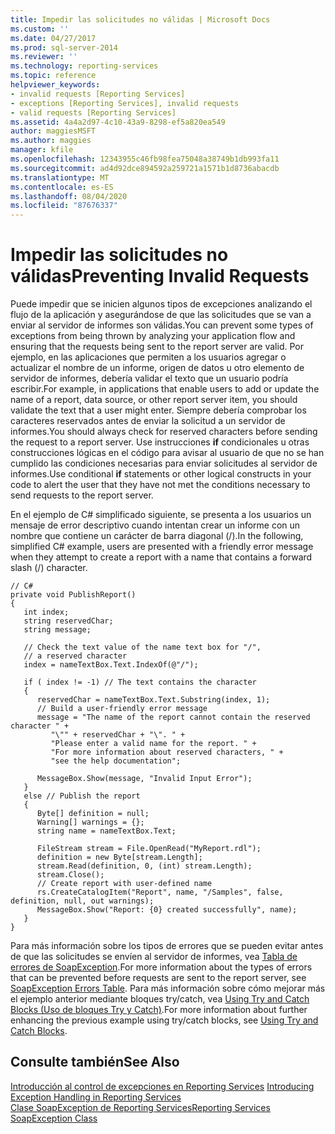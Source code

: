 ```yaml
---
title: Impedir las solicitudes no válidas | Microsoft Docs
ms.custom: ''
ms.date: 04/27/2017
ms.prod: sql-server-2014
ms.reviewer: ''
ms.technology: reporting-services
ms.topic: reference
helpviewer_keywords:
- invalid requests [Reporting Services]
- exceptions [Reporting Services], invalid requests
- valid requests [Reporting Services]
ms.assetid: 4a4a2d97-4c10-43a9-8298-ef5a820ea549
author: maggiesMSFT
ms.author: maggies
manager: kfile
ms.openlocfilehash: 12343955c46fb98fea75048a38749b1db993fa11
ms.sourcegitcommit: ad4d92dce894592a259721a1571b1d8736abacdb
ms.translationtype: MT
ms.contentlocale: es-ES
ms.lasthandoff: 08/04/2020
ms.locfileid: "87676337"
---
```

# <a name="preventing-invalid-requests"></a><span data-ttu-id="23eb9-102">Impedir las solicitudes no válidas</span><span class="sxs-lookup"><span data-stu-id="23eb9-102">Preventing Invalid Requests</span></span>
  <span data-ttu-id="23eb9-103">Puede impedir que se inicien algunos tipos de excepciones analizando el flujo de la aplicación y asegurándose de que las solicitudes que se van a enviar al servidor de informes son válidas.</span><span class="sxs-lookup"><span data-stu-id="23eb9-103">You can prevent some types of exceptions from being thrown by analyzing your application flow and ensuring that the requests being sent to the report server are valid.</span></span> <span data-ttu-id="23eb9-104">Por ejemplo, en las aplicaciones que permiten a los usuarios agregar o actualizar el nombre de un informe, origen de datos u otro elemento de servidor de informes, debería validar el texto que un usuario podría escribir.</span><span class="sxs-lookup"><span data-stu-id="23eb9-104">For example, in applications that enable users to add or update the name of a report, data source, or other report server item, you should validate the text that a user might enter.</span></span> <span data-ttu-id="23eb9-105">Siempre debería comprobar los caracteres reservados antes de enviar la solicitud a un servidor de informes.</span><span class="sxs-lookup"><span data-stu-id="23eb9-105">You should always check for reserved characters before sending the request to a report server.</span></span> <span data-ttu-id="23eb9-106">Use instrucciones **if** condicionales u otras construcciones lógicas en el código para avisar al usuario de que no se han cumplido las condiciones necesarias para enviar solicitudes al servidor de informes.</span><span class="sxs-lookup"><span data-stu-id="23eb9-106">Use conditional **if** statements or other logical constructs in your code to alert the user that they have not met the conditions necessary to send requests to the report server.</span></span>  
  
 <span data-ttu-id="23eb9-107">En el ejemplo de C# simplificado siguiente, se presenta a los usuarios un mensaje de error descriptivo cuando intentan crear un informe con un nombre que contiene un carácter de barra diagonal (/).</span><span class="sxs-lookup"><span data-stu-id="23eb9-107">In the following, simplified C# example, users are presented with a friendly error message when they attempt to create a report with a name that contains a forward slash (/) character.</span></span>  
  
```  
// C#  
private void PublishReport()  
{  
   int index;  
   string reservedChar;  
   string message;  
  
   // Check the text value of the name text box for "/",  
   // a reserved character  
   index = nameTextBox.Text.IndexOf(@"/");  
  
   if ( index != -1) // The text contains the character  
   {  
      reservedChar = nameTextBox.Text.Substring(index, 1);  
      // Build a user-friendly error message  
      message = "The name of the report cannot contain the reserved character " +  
         "\"" + reservedChar + "\". " +  
         "Please enter a valid name for the report. " +  
         "For more information about reserved characters, " +  
         "see the help documentation";  
  
      MessageBox.Show(message, "Invalid Input Error");  
   }  
   else // Publish the report  
   {  
      Byte[] definition = null;  
      Warning[] warnings = {};  
      string name = nameTextBox.Text;  
  
      FileStream stream = File.OpenRead("MyReport.rdl");  
      definition = new Byte[stream.Length];  
      stream.Read(definition, 0, (int) stream.Length);  
      stream.Close();  
      // Create report with user-defined name  
      rs.CreateCatalogItem("Report", name, "/Samples", false, definition, null, out warnings);  
      MessageBox.Show("Report: {0} created successfully", name);  
   }  
}  
```  
  
 <span data-ttu-id="23eb9-108">Para más información sobre los tipos de errores que se pueden evitar antes de que las solicitudes se envíen al servidor de informes, vea [Tabla de errores de SoapException](../soapexception-class/soapexception-errors-table.md).</span><span class="sxs-lookup"><span data-stu-id="23eb9-108">For more information about the types of errors that can be prevented before requests are sent to the report server, see [SoapException Errors Table](../soapexception-class/soapexception-errors-table.md).</span></span> <span data-ttu-id="23eb9-109">Para más información sobre cómo mejorar más el ejemplo anterior mediante bloques try/catch, vea [Using Try and Catch Blocks (Uso de bloques Try y Catch)](using-try-and-catch-blocks.md).</span><span class="sxs-lookup"><span data-stu-id="23eb9-109">For more information about further enhancing the previous example using try/catch blocks, see [Using Try and Catch Blocks](using-try-and-catch-blocks.md).</span></span>  
  
## <a name="see-also"></a><span data-ttu-id="23eb9-110">Consulte también</span><span class="sxs-lookup"><span data-stu-id="23eb9-110">See Also</span></span>  
 <span data-ttu-id="23eb9-111">[Introducción al control de excepciones en Reporting Services](../introducing-exception-handling-in-reporting-services.md) </span><span class="sxs-lookup"><span data-stu-id="23eb9-111">[Introducing Exception Handling in Reporting Services](../introducing-exception-handling-in-reporting-services.md) </span></span>  
 [<span data-ttu-id="23eb9-112">Clase SoapException de Reporting Services</span><span class="sxs-lookup"><span data-stu-id="23eb9-112">Reporting Services SoapException Class</span></span>](../soapexception-class/reporting-services-soapexception-class.md)  
  
  
